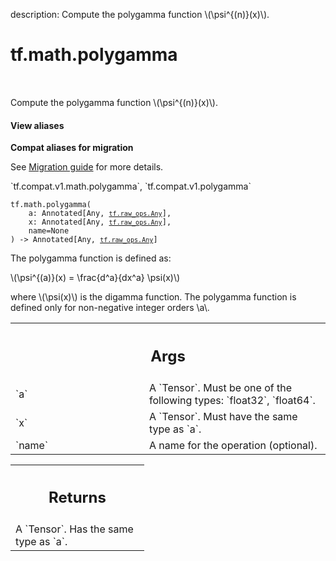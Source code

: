 description: Compute the polygamma function \\(\psi^{(n)}(x)\\).

<div itemscope itemtype="http://developers.google.com/ReferenceObject">
<meta itemprop="name" content="tf.math.polygamma" />
<meta itemprop="path" content="Stable" />
</div>

# tf.math.polygamma

<!-- Insert buttons and diff -->

<table class="tfo-notebook-buttons tfo-api nocontent" align="left">

</table>



Compute the polygamma function \\(\psi^{(n)}(x)\\).


<section class="expandable">
  <h4 class="showalways">View aliases</h4>
  <p>
<b>Compat aliases for migration</b>
<p>See
<a href="https://www.tensorflow.org/guide/migrate">Migration guide</a> for
more details.</p>
<p>`tf.compat.v1.math.polygamma`, `tf.compat.v1.polygamma`</p>
</p>
</section>

<pre class="devsite-click-to-copy prettyprint lang-py tfo-signature-link">
<code>tf.math.polygamma(
    a: Annotated[Any, <a href="../../tf/raw_ops/Any.md"><code>tf.raw_ops.Any</code></a>],
    x: Annotated[Any, <a href="../../tf/raw_ops/Any.md"><code>tf.raw_ops.Any</code></a>],
    name=None
) -> Annotated[Any, <a href="../../tf/raw_ops/Any.md"><code>tf.raw_ops.Any</code></a>]
</code></pre>



<!-- Placeholder for "Used in" -->

The polygamma function is defined as:


\\(\psi^{(a)}(x) = \frac{d^a}{dx^a} \psi(x)\\)

where \\(\psi(x)\\) is the digamma function.
The polygamma function is defined only for non-negative integer orders \\a\\.

<!-- Tabular view -->
 <table class="responsive fixed orange">
<colgroup><col width="214px"><col></colgroup>
<tr><th colspan="2"><h2 class="add-link">Args</h2></th></tr>

<tr>
<td>
`a`<a id="a"></a>
</td>
<td>
A `Tensor`. Must be one of the following types: `float32`, `float64`.
</td>
</tr><tr>
<td>
`x`<a id="x"></a>
</td>
<td>
A `Tensor`. Must have the same type as `a`.
</td>
</tr><tr>
<td>
`name`<a id="name"></a>
</td>
<td>
A name for the operation (optional).
</td>
</tr>
</table>



<!-- Tabular view -->
 <table class="responsive fixed orange">
<colgroup><col width="214px"><col></colgroup>
<tr><th colspan="2"><h2 class="add-link">Returns</h2></th></tr>
<tr class="alt">
<td colspan="2">
A `Tensor`. Has the same type as `a`.
</td>
</tr>

</table>

